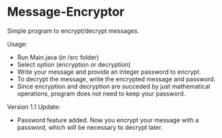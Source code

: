 # Message-Encryptor
 Simple program to encrypt/decrypt messages.
 
Usage:
- Run Main.java (in /src folder)
- Select option (encryption or decryption)
- Write your message and provide an integer password to encrypt.
- To decrypt the message, write the encrypted message and password.
- Since encryption and decryption are succeded by just mathematical operations, program does not need to keep your password.

Version 1.1 Update:
- Password feature added. Now you encrypt your message with a password, which will be necessary to decrypt later.
